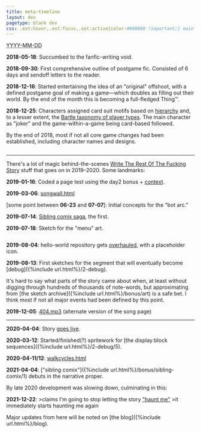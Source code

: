 ```yaml
---
title: meta-timeline
layout: dev
pagetype: blank dev
css: .ext:hover,.ext:focus,.ext:active{color:#808080 !important;} main hr{width:50%; margin:1.25em auto 1em auto !important;}
---
```

<abbr title="Year-Month-Day">YYYY-MM-DD</abbr>

<b>2018-05-18</b>: Succumbed to the fanfic-writing void.

<b>2018-09-30</b>: First comprehensive outline of postgame fic. Consisted of 6 days and sendoff letters to the reader.

<b>2018-12-16</b>: Started entertaining the idea of an "original" offshoot, with a defined postgame goal of making a game—which doubles as filling out their world. By the end of the month this is becoming a full-fledged Thing™.

<b>2018-12-25</b>: Characters assigned card suit motifs based on <a href="https://en.wikipedia.org/wiki/Playing_card_suit#Metaphorical_uses" target="_blank" class="ext">hierarchy</a> and, to a lesser extent, the <a href="https://en.wikipedia.org/wiki/Bartle_taxonomy_of_player_types" target="_blank" class="ext">Bartle taxonomy of player types</a>. The main character as "joker" and the game-within-a-game being card-based followed.

By the end of 2018, most if not all core game changes had been established, including character names and designs.

<img src="{%include url.html%}/bonus/art/img/2018-12-26.png" alt=""/>

----

There's a lot of magic behind-the-scenes <a href="https://knowyourmeme.com/memes/how-to-draw-an-owl" target="_blank" class="ext">Write The Rest Of The Fucking Story</a> stuff that goes on in 2019–2020. Some landmarks:

<b id="glitch">2019-01-16</b>: Coded a page test using the day2 bonus + <a href="glitch-reboot/testrun/scene2.html" target="_blank">context</a>.

<b>2019-03-06</b>: <a href="https://a-flyleaf.github.io/shriblets/2019-03-06-songwall/" target="_blank" class="ext">songwall.html</a>

\[some point between <b>06-23</b> and <b>07-07</b>]: Initial concepts for the "bot arc."

<b>2019-07-14</b>: <a href="glitch-reboot/sibling-comix/1.html" target="_blank">Sibling comix saga</a>, the first.

<b>2019-07-18</b>: Sketch for the "menu" art.

<img src="{%include url.html%}/bonus/art/img/2019-07-18.png" alt=""/>

<b>2019-08-04</b>: hello-world repository gets <a href="https://github.com/a-flyleaf/hello-world/commit/fe2b6b6b542cbad1fa7e0cd2d08b3cd2bf40df4a" target="_blank" class="ext">overhauled</a>, with a placeholder icon.

<b>2019-08-13</b>: First sketches for the segment that will eventually become [debug]({%include url.html%}/2-debug).

It's hard to say what parts of the story came about when, at least without digging through hundreds of thousands of note-words, but approximating from [the sketch archive]({%include url.html%}/bonus/art) is a safe bet. I think most if not all major events had been defined by this point.

<b>2019-12-05</b>: <a href="https://a-flyleaf.github.io/shriblets/2019-12-05-404mp3" target="_blank" class="ext">404.mp3</a> (alternate version of the song page)

----

<b>2020-04-04</b>: Story <a href="https://github.com/a-flyleaf/hello-world/commit/12b810ffa7e842d2ae1d17937e32a96ea4cf2e24" target="_blank" class="ext">goes live</a>.

<b>2020-03-12</b>: Started/finished(?) spritework for [the display:block sequences]({%include url.html%}/2-debug/5).

<b>2020-04-11/12</b>: <a href="https://a-flyleaf.github.io/shriblets/2020-04-1112-walkcycles/" target="_blank" class="ext">walkcycles.html</a>

<b>2021-04-04</b>: ["sibling comix"]({%include url.html%}/bonus/sibling-comix/1) debuts in the narrative proper.

By late 2020 development was slowing down, culminating in this:

<b>2021-12-22</b>: >claims I'm going to stop letting the story <a href="https://a-flyleaf.github.io/blog/project-rambling" target="_blank" class="ext">"haunt me"</a> >it immediately starts haunting me again

Major updates from here will be noted on [the blog]({%include url.html%}/blog).